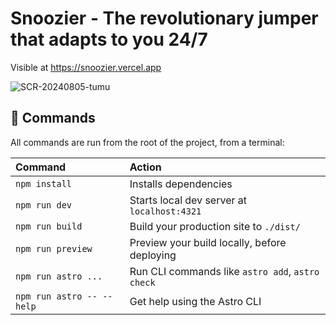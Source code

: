 # Snoozier - The revolutionary jumper that adapts to you 24/7

Visible at https://snoozier.vercel.app

![SCR-20240805-tumu](https://github.com/user-attachments/assets/d6cea0af-a1f5-4c53-8531-51c5c7cb5ad9)

## 🧞 Commands

All commands are run from the root of the project, from a terminal:

| Command                   | Action                                           |
| :------------------------ | :----------------------------------------------- |
| `npm install`             | Installs dependencies                            |
| `npm run dev`             | Starts local dev server at `localhost:4321`      |
| `npm run build`           | Build your production site to `./dist/`          |
| `npm run preview`         | Preview your build locally, before deploying     |
| `npm run astro ...`       | Run CLI commands like `astro add`, `astro check` |
| `npm run astro -- --help` | Get help using the Astro CLI                     |
